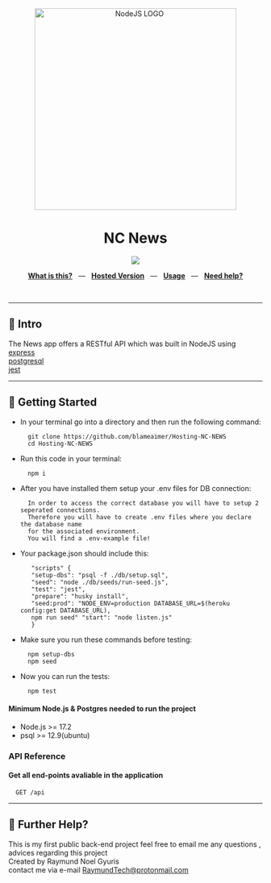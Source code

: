 <div align="center">
  <img src="https://bs-uploads.toptal.io/blackfish-uploads/components/seo/content/og_image_file/og_image/777184/secure-rest-api-in-nodejs-18f43b3033c239da5d2525cfd9fdc98f.png" alt="NodeJS LOGO" width="400" />
  <p></p>
  <h1>NC News</h1>
  <p></p>
  <sup>
    <a href="https://github.com/blameaimer/Hosting-NC-NEWS/actions">
      <img src="https://github.com/blameaimer/Hosting-NC-NEWS/actions/workflows/actions.yml/badge.svg" />
    </a>
  </sup>
  <br />
  <p align="center">
    <a href="#-intro"><b>What is this?</b></a>
    &nbsp;&nbsp;&mdash;&nbsp;&nbsp;
    <a href="https://nc-news-blame.herokuapp.com/api"><b>Hosted Version</b></a>
    &nbsp;&nbsp;&mdash;&nbsp;&nbsp;
    <a href="#-getting-started"><b>Usage</b></a>
    &nbsp;&nbsp;&mdash;&nbsp;&nbsp;
    <a href="#-further-help"><b>Need help?</b></a>
  </p>
  <br />
</div>

---


## 👋 Intro

The News app offers a RESTful API which was built in NodeJS using <br />
[express](https://expressjs.com/)<br />
[postgresql](https://www.postgresql.org/)<br />
[jest](https://jestjs.io/)

---

## 🚀 Getting Started

* In your terminal go into a directory and then run the following command:

        git clone https://github.com/blameaimer/Hosting-NC-NEWS
        cd Hosting-NC-NEWS


* Run this code in your terminal:

        npm i


* After you have installed them setup your .env files for DB connection:

        In order to access the correct database you will have to setup 2 seperated connections. 
        Therefore you will have to create .env files where you declare the database name 
        for the associated environment. 
        You will find a .env-example file!
        
* Your package.json should include this:

         "scripts" {
         "setup-dbs": "psql -f ./db/setup.sql",   
         "seed": "node ./db/seeds/run-seed.js", 
         "test": "jest",  
         "prepare": "husky install",   
         "seed:prod": "NODE_ENV=production DATABASE_URL=$(heroku config:get DATABASE_URL),
         npm run seed" "start": "node listen.js"
         }

* Make sure you run these commands before testing:

        npm setup-dbs
        npm seed
* Now you can run the tests:

        npm test
   
#### Minimum Node.js & Postgres needed to run the project
* Node.js >= 17.2
* psql >= 12.9(ubuntu)
    
### API Reference

#### Get all end-points avaliable in the application

```http
  GET /api
```
---

## 👊 Further Help?
This is my first public back-end project feel free to email me any questions , advices regarding this project <br />
Created by Raymund Noel Gyuris <br />
contact me via e-mail RaymundTech@protonmail.com <br/>


 
<br />



